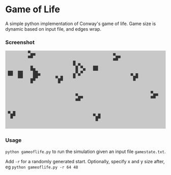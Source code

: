 # Game of Life

A simple python implementation of Conway's game of life.
Game size is dynamic based on input file, and edges wrap.

### Screenshot
![screenshot](https://github.com/riptoc/game-of-life/raw/master/screenshot.png)

### Usage
`python gameoflife.py` to run the simulation given an input file `gamestate.txt`.

Add `-r` for a randomly generated start.
Optionally, specify x and y size after, eg `python gameoflife.py -r 64 48`